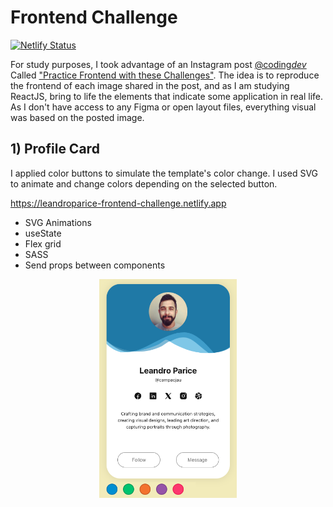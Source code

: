 # Frontend Challenge

[![Netlify Status](https://api.netlify.com/api/v1/badges/985f5fce-ee83-484d-993d-1822b14092ef/deploy-status)](https://app.netlify.com/sites/leandroparice-frontend-challenge/deploys)

For study purposes, I took advantage of an Instagram post [@coding*dev*](https://www.instagram.com/coding_dev_)
Called ["Practice Frontend with these Challenges"](https://www.instagram.com/p/C94inT1yL4X/?utm_source=ig_web_copy_link&igsh=MzRlODBiNWFlZA==).
The idea is to reproduce the frontend of each image shared in the post, and as I am studying ReactJS, bring to life the elements that indicate some application in real life.
As I don't have access to any Figma or open layout files, everything visual was based on the posted image.

## 1) Profile Card

I applied color buttons to simulate the template's color change. I used SVG to animate and change colors depending on the selected button.

https://leandroparice-frontend-challenge.netlify.app

- SVG Animations
- useState
- Flex grid
- SASS
- Send props between components

<div align="center">
  <img height="350" src="src/assets/screenshot-1.png" alt="Frontend Challenge - Profile Card" />
</div>
